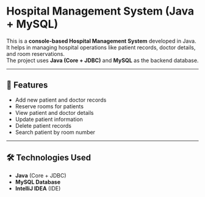 # Hospital Management System (Java + MySQL)

This is a **console-based Hospital Management System** developed in Java.  
It helps in managing hospital operations like patient records, doctor details, and room reservations.  
The project uses **Java (Core + JDBC)** and **MySQL** as the backend database.

---

## 🚀 Features
- Add new patient and doctor records
- Reserve rooms for patients
- View patient and doctor details
- Update patient information
- Delete patient records
- Search patient by room number

---

## 🛠 Technologies Used
- **Java** (Core + JDBC)
- **MySQL Database**
- **IntelliJ IDEA** (IDE)
